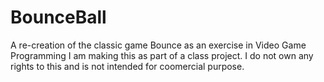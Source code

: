 # BounceBall
A re-creation of the classic game Bounce as an exercise in Video Game Programming
I am making this as part of a class project.
I do not own any rights to this and is not intended for coomercial purpose.
